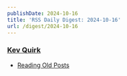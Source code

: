 ```yaml
---
publishDate: 2024-10-16
title: 'RSS Daily Digest: 2024-10-16'
url: /digest/2024-10-16
---
```


### [Kev Quirk](https://kevquirk.com/)

  * [Reading Old Posts](https://kevquirk.com/blog/reading-old-posts)
  
